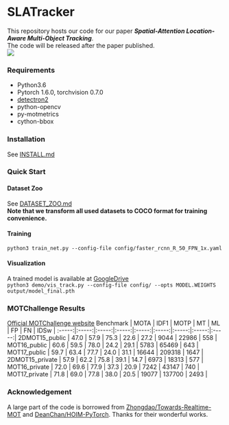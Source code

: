 # SLATracker
This repository hosts our code for our paper ***Spatial-Attention Location-Aware Multi-Object Tracking***.  
The code will be released after the paper published.  
![](https://github.com/JunnHan/SLATracker/blob/main/assets/MOT17-03.gif)  
### Requirements
- Python3.6
- Pytorch 1.6.0, torchvision 0.7.0
- [detectron2](https://github.com/facebookresearch/detectron2)
- python-opencv
- py-motmetrics
- cython-bbox
### Installation
See [INSTALL.md](https://github.com/facebookresearch/detectron2/blob/master/INSTALL.md)
### Quick Start
#### Dataset Zoo
See [DATASET_ZOO.md](https://github.com/Zhongdao/Towards-Realtime-MOT/blob/master/DATASET_ZOO.md)  
**Note that we transform all used datasets to COCO format for training convenience.**
#### Training
`python3 train_net.py --config-file config/faster_rcnn_R_50_FPN_1x.yaml`  
#### Visualization
A trained model is available at [GoogleDrive](https://drive.google.com/drive/folders/1bfaB9MRSyv_2AfmJYhu2WgiiMA2w8yje?usp=sharing)  
`python3 demo/vis_track.py --config-file config/ --opts MODEL.WEIGHTS output/model_final.pth`
### MOTChallenge Results
[Official MOTChallenge website](https://motchallenge.net/)
Benchmark | MOTA | IDF1 | MOTP | MT | ML | FP | FN | IDSw |
:-----:|:-----:|:-----:|:-----:|:-----:|:-----:|:-----:|:-----:|:-----:|
2DMOT15_public | 47.0 | 57.9 | 75.3 | 22.6 | 27.2 | 9044 | 22986 | 558 |
MOT16_public | 60.6 | 59.5 | 78.0 | 24.2 | 29.1 | 5783 | 65469 | 643 |
MOT17_public | 59.7 | 63.4 | 77.7 | 24.0 | 31.1 | 16644 | 209318 | 1647 |
2DMOT15_private | 57.9 | 62.2 | 75.8 | 39.1 | 14.7 | 6973 | 18313 | 577 |
MOT16_private | 72.0 | 69.6 | 77.9 | 37.3 | 20.9 | 7242 | 43147 | 740 |
MOT17_private | 71.8 | 69.0 | 77.8 | 38.0 | 20.5 | 19077 | 137700 | 2493 |
### Acknowledgement
A large part of the code is borrowed from [Zhongdao/Towards-Realtime-MOT](https://github.com/Zhongdao/Towards-Realtime-MOT) and [DeanChan/HOIM-PyTorch](https://github.com/DeanChan/HOIM-PyTorch). Thanks for their wonderful works.
